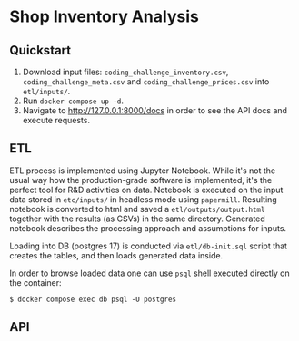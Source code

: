 # Shop Inventory Analysis

## Quickstart

1. Download input files: `coding_challenge_inventory.csv`, `coding_challenge_meta.csv` and `coding_challenge_prices.csv` into `etl/inputs/`.
2. Run `docker compose up -d`.
3. Navigate to http://127.0.0.1:8000/docs in order to see the API docs and execute requests.

## ETL

ETL process is implemented using Jupyter Notebook. While it's not the usual way how the production-grade
software is implemented, it's the perfect tool for R&D activities on data. Notebook is executed on the
input data stored in `etc/inputs/` in headless mode using `papermill`. Resulting notebook is converted
to html and saved a `etl/outputs/output.html` together with the results (as CSVs) in the same directory.
Generated notebook describes the processing approach and assumptions for inputs.

Loading into DB (postgres 17) is conducted via `etl/db-init.sql` script that creates the tables, and
then loads generated data inside.

In order to browse loaded data one can use `psql` shell executed directly on the container:

```
$ docker compose exec db psql -U postgres
```

## API
